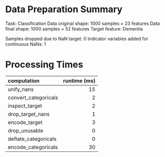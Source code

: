 # Data Preparation Summary

Task:                   Classification
Data original shape:    1000 samples × 23 features
Data final shape:       1000 samples × 52 features
Target feature:         Dementia

Samples dropped due to NaN target: 0
Indicator variables added for continuous NaNs: 1

# Processing Times

| computation          |   runtime (ms) |
|:---------------------|---------------:|
| unify_nans           |             15 |
| convert_categoricals |              2 |
| inspect_target       |              2 |
| drop_target_nans     |              1 |
| encode_target        |              3 |
| drop_unusable        |              0 |
| deflate_categoricals |              0 |
| encode_categoricals  |             30 |